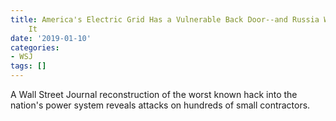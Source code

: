 ```yaml
---
title: America's Electric Grid Has a Vulnerable Back Door--and Russia Walked Through
    It
date: '2019-01-10'
categories:
- WSJ
tags: []
---
```

A Wall Street Journal reconstruction of the worst known hack into the nation's power system reveals attacks on hundreds of small contractors.